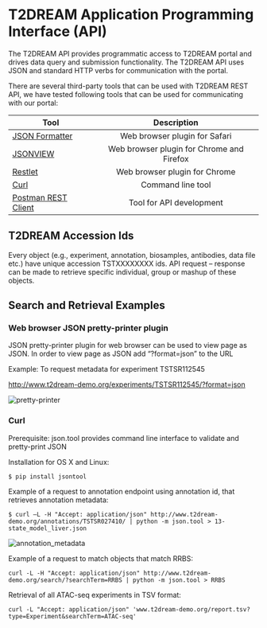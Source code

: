 # T2DREAM Application Programming Interface (API)

The T2DREAM API provides programmatic access to T2DREAM portal and drives data query and submission functionality. The T2DREAM API uses JSON and standard HTTP verbs for communication with the portal.

There are several third-party tools that can be used with T2DREAM REST API, we have tested following tools that can be used for communicating with our portal:

| Tool          | Description          |
| ------------- |:-------------:| 
| [JSON Formatter](https://jsonformatter.org/) | Web browser plugin for Safari |
| [JSONVIEW](https://addons.mozilla.org/en-us/firefox/addon/jsonview/) | Web browser plugin for Chrome and Firefox |   
| [Restlet](https://restlet.com/) | Web browser plugin for Chrome |
| [Curl](https://curl.haxx.se/) | Command line tool |
|[Postman REST Client](https://www.getpostman.com/) | Tool for API development |

## T2DREAM Accession Ids
Every object (e.g., experiment, annotation, biosamples, antibodies, data file etc.) have unique accession TSTXXXXXXXX ids.  API request – response can be made to retrieve specific individual, group or mashup of these objects.

## Search and Retrieval Examples

### Web browser JSON pretty-printer plugin
JSON pretty-printer plugin for web browser can be used to view page as JSON.  In order to view page as JSON add “?format=json” to the URL

Example: To request metadata for experiment TSTSR112545

 http://www.t2dream-demo.org/experiments/TSTSR112545/?format=json

![pretty-printer](https://github.com/T2DREAM/rest-api/blob/master/images/JSONVIEW%20o:p.png)

### Curl

Prerequisite:  json.tool provides command line interface to validate and pretty-print JSON 

Installation for OS X and Linux:

```
$ pip install jsontool
```

Example of a request to annotation endpoint using annotation id, that retrieves annotation metadata: 

```
$ curl –L -H "Accept: application/json" http://www.t2dream-demo.org/annotations/TSTSR027410/ | python -m json.tool > 13-state_model_liver.json
```

![annotation_metadata](https://github.com/T2DREAM/rest-api/blob/master/images/annotation_metadata.png)

 Example of a request to match objects that match RRBS: 

```
curl -L -H "Accept: application/json" http://www.t2dream-demo.org/search/?searchTerm=RRBS | python -m json.tool > RRBS
```

Retrieval of all ATAC-seq experiments in TSV format:

```
curl -L "Accept: application/json" 'www.t2dream-demo.org/report.tsv?type=Experiment&searchTerm=ATAC-seq'
```

